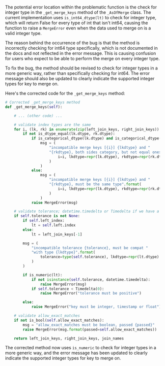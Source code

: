 The potential error location within the problematic function is the check for integer type in the `_get_merge_keys` method of the `_AsOfMerge` class. The current implementation uses `is_int64_dtype(lt)` to check for integer type, which will return False for every type of int that isn't int64, causing the function to raise a `MergeError` even when the data used to merge on is a valid integer type.

The reason behind the occurrence of the bug is that the method is incorrectly checking for int64 type specifically, which is not documented in the docs and not reflected in the error message. This is causing confusion for users who expect to be able to perform the merge on every integer type.

To fix the bug, the method should be revised to check for integer types in a more generic way, rather than specifically checking for int64. The error message should also be updated to clearly indicate the supported integer types for key to merge on.

Here's the corrected code for the `_get_merge_keys` method:

```python
# Corrected _get_merge_keys method
def _get_merge_keys(self):

    # ... (other code) ...

    # validate index types are the same
    for i, (lk, rk) in enumerate(zip(left_join_keys, right_join_keys)):
        if not is_dtype_equal(lk.dtype, rk.dtype):
            if is_categorical_dtype(lk.dtype) and is_categorical_dtype(rk.dtype):
                msg = (
                    "incompatible merge keys [{i}] {lkdtype} and "
                    "{rkdtype}, both sides category, but not equal ones".format(
                        i=i, lkdtype=repr(lk.dtype), rkdtype=repr(rk.dtype)
                    )
                )
            else:
                msg = (
                    "incompatible merge keys [{i}] {lkdtype} and "
                    "{rkdtype}, must be the same type".format(
                        i=i, lkdtype=repr(lk.dtype), rkdtype=repr(rk.dtype)
                    )
                )
            raise MergeError(msg)

    # validate tolerance; datetime.timedelta or Timedelta if we have a DTI
    if self.tolerance is not None:
        if self.left_index:
            lt = self.left.index
        else:
            lt = left_join_keys[-1]

        msg = (
            "incompatible tolerance {tolerance}, must be compat "
            "with type {lkdtype}".format(
                tolerance=type(self.tolerance), lkdtype=repr(lt.dtype)
            )
        )

        if is_numeric(lt):
            if not isinstance(self.tolerance, datetime.timedelta):
                raise MergeError(msg)
            if self.tolerance < Timedelta(0):
                raise MergeError("tolerance must be positive")

        else:
            raise MergeError("key must be integer, timestamp or float")

    # validate allow_exact_matches
    if not is_bool(self.allow_exact_matches):
        msg = "allow_exact_matches must be boolean, passed {passed}"
        raise MergeError(msg.format(passed=self.allow_exact_matches))

    return left_join_keys, right_join_keys, join_names
```

The corrected method now uses `is_numeric` to check for integer types in a more generic way, and the error message has been updated to clearly indicate the supported integer types for key to merge on.